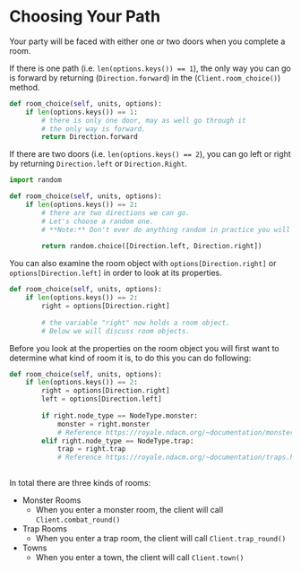 # Choosing Your Path

Your party will be faced with either one or two doors when you complete a room. 

If there is one path (i.e. ```len(options.keys()) == 1```), the only way you can go is forward by returning (```Direction.forward```) in the (```Client.room_choice()```) method. 

```python
def room_choice(self, units, options):
    if len(options.keys()) == 1:
        # there is only one door, may as well go through it
        # the only way is forward.
        return Direction.forward
```

If there are two doors (i.e. ```len(options.keys() == 2```), you can go left or right by returning ```Direction.left``` or ```Direction.Right```. 

```python
import random

def room_choice(self, units, options):
    if len(options.keys()) == 2:
        # there are two directions we can go.
        # Let's choose a random one. 
        # **Note:** Don't ever do anything random in practice you will regret it.
        
        return random.choice([Direction.left, Direction.right])
```

You can also examine the room object with ```options[Direction.right]``` or ```options[Direction.left]``` in order to look at its properties. 

```python
def room_choice(self, units, options):
    if len(options.keys()) == 2:
        right = options[Direction.right]
        
        # the variable "right" now holds a room object.
        # Below we will discuss room objects.

```

Before you look at the properties on the room object you will first want to determine what kind of room it is, to do this you can do following:

```python
def room_choice(self, units, options):
    if len(options.keys()) == 2:
        right = options[Direction.right]
        left = options[Direction.left]
        
        if right.node_type == NodeType.monster:
            monster = right.monster
            # Reference https://royale.ndacm.org/~documentation/monsters.html#monster-properties for monster properties
        elif right.node_type == NodeType.trap:
            trap = right.trap
            # Reference https://royale.ndacm.org/~documentation/traps.html#trap-properties for trap properties.
        
```

In total there are three kinds of rooms:
- Monster Rooms
    - When you enter a monster room, the client will call ```Client.combat_round()```
- Trap Rooms
    - When you enter a trap room, the client will call ```Client.trap_round()```
- Towns
    - When you enter a town, the client will call ```Client.town()```


